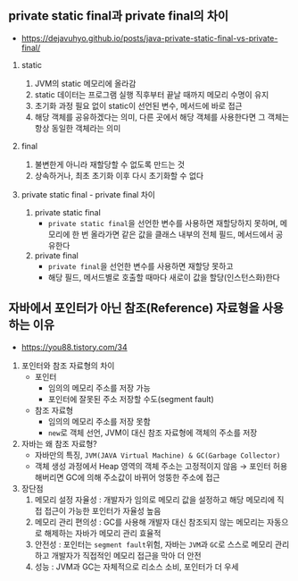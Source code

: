 ## private static final과 private final의 차이
- https://dejavuhyo.github.io/posts/java-private-static-final-vs-private-final/
1. static 
   1. JVM의 static 메모리에 올라감
   2. static 데이터는 프로그램 실행 직후부터 끝날 때까지 메모리 수명이 유지
   3. 초기화 과정 필요 없이 static이 선언된 변수, 메서드에 바로 접근
   4. 해당 객체를 공유하겠다는 의미, 다른 곳에서 해당 객체를 사용한다면 그 객체는 항상 동일한 객체라는 의미

2. final
   1. 불변한게 아니라 재할당할 수 없도록 만드는 것
   2. 상속하거나, 최초 초기화 이후 다시 초기화할 수 없다

3. private static final - private final 차이
   1. private static final
      - `private static final`을 선언한 변수를 사용하면 재할당하지 못하며, 메모리에 한 번 올라가면 같은 값을 클래스 내부의 전체 필드, 메서드에서 공유한다
   2. private final
      - `private final`을 선언한 변수를 사용하면 재할당 못하고
      - 해당 필드, 메서드별로 호출할 때마다 새로이 값을 할당(인스턴스화)한다

## 자바에서 포인터가 아닌 참조(Reference) 자료형을 사용하는 이유
- https://you88.tistory.com/34
1. 포인터와 참조 자료형의 차이
    - 포인터
        - 임의의 메모리 주소를 저장 가능
        - 포인터에 잘못된 주소 저장할 수도(segment fault)
    - 참조 자료형
        - 임의의 메모리 주소를 저장 못함
        - `new`로 객체 선언, JVM이 대신 참조 자료형에 객체의 주소를 저장
2. 자바는 왜 참조 자료형?
    - 자바만의 특징, `JVM(JAVA Virtual Machine) & GC(Garbage Collector)`
    - 객체 생성 과정에서 Heap 영역의 객체 주소는 고정적이지 않음
      → 포인터 허용해버리면 GC에 의해 주소값이 바뀌어 엉뚱한 주소에 접근
3. 장단점
   1. 메모리 설정 자율성 : 개발자가 임의로 메모리 값을 설정하고 해당 메모리에 직접 접근이 가능한 포인터가 자율성 높음
   2. 메모리 관리 편의성 : GC를 사용해 개발자 대신 참조되지 않는 메모리는 자동으로 해제하는 자바가 메모리 관리 효율적
   3. 안전성 : 포인터는 `segment fault`위험, 자바는 `JVM`과 `GC`로 스스로 메모리 관리하고 개발자가 직접적인 메모리 접근을 막아 더 안전
   4. 성능 : JVM과 GC는 자체적으로 리소스 소비, 포인터가 더 우세